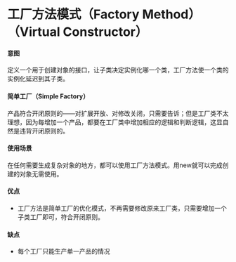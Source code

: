 工厂方法模式（Factory Method）（Virtual Constructor）
===
#### 意图
定义一个用于创建对象的接口，让子类决定实例化哪一个类，工厂方法使一个类的实例化延迟到其子类。

#### 简单工厂（Simple Factory）
产品符合开闭原则的——对扩展开放、对修改关闭，只需要告诉；但是工厂类不太理想，因为每增加一个产品，都要在工厂类中增加相应的逻辑和判断逻辑，这显自然是违背开闭原则的。

#### 使用场景
在任何需要生成复杂对象的地方，都可以使用工厂方法模式。用new就可以完成创建的对象无需使用。

#### 优点
* 工厂方法是简单工厂的优化模式，不再需要修改原来工厂类，只需要增加一个子类工厂即可，符合开闭原则。

#### 缺点
* 每个工厂只能生产单一产品的情况